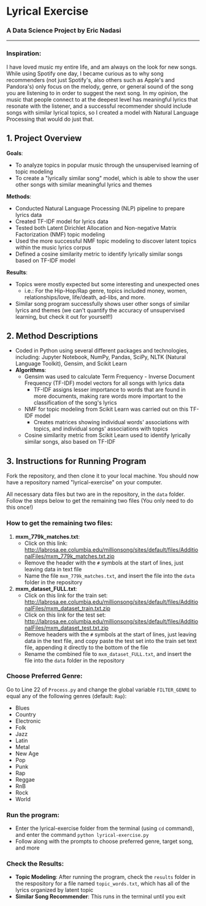 # Lyrical Exercise
### A Data Science Project by Eric Nadasi
___________________________

### Inspiration:
I have loved music my entire life, and am always on the look for new songs. While using Spotify one day, I became curious as to why song recommenders (not just Spotify's, also others such as Apple's and Pandora's) only focus on the melody, genre, or general sound of the song you are listening to in order to suggest the next song. In my opinion, the music that people connect to at the deepest level has meaningful lyrics that resonate with the listener, and a successful recommender should include songs with similar lyrical topics, so I created a model with Natural Language Processing that would do just that.

## 1. Project Overview

__Goals__:
- To analyze topics in popular music through the unsupervised learning of topic modeling
- To create a "lyrically similar song" model, which is able to show the user other songs with similar meaningful lyrics and themes  

__Methods__:
- Conducted Natural Language Processing (NLP) pipeline to prepare lyrics data
- Created TF-IDF model for lyrics data
- Tested both Latent Dirichlet Allocation and Non-negative Matrix Factorization (NMF) topic modeling
- Used the more successful NMF topic modeling to discover latent topics within the music lyrics corpus
- Defined a cosine similarity metric to identify lyrically similar songs based on TF-IDF model

__Results__:
- Topics were mostly expected but some interesting and unexpected ones
    - i.e.: For the Hip-Hop/Rap genre, topics included money, women, relationships/love, life/death, ad-libs, and more.
- Similar song program successfully shows user other songs of similar lyrics and themes (we can't quantify the accuracy of unsupervised learning, but check it out for yourself!)

## 2. Method Descriptions

- Coded in Python using several different packages and technologies, including: Jupyter Notebook, NumPy, Pandas, SciPy, NLTK (Natural Language Toolkit), Gensim, and Scikit Learn
- __Algorithms__:
    - Gensim was used to calculate Term Frequency - Inverse Document Frequency (TF-IDF) model vectors for all songs with lyrics data
        - TF-IDF assigns lesser importance to words that are found in more documents, making rare words more important to the classification of the song's lyrics
    - NMF for topic modeling from Scikit Learn was carried out on this TF-IDF model
        - Creates matrices showing individual words' associations with topics, and individual songs' associations with topics
    - Cosine similarity metric from Scikit Learn used to identify lyrically similar songs, also based on TF-IDF

## 3. Instructions for Running Program

Fork the repository, and then clone it to your local machine. You should now have a repository named "lyrical-exercise" on your computer. <br>

All necessary data files but two are in the repository, in the ```data``` folder. Follow the steps below to get the remaining two files (You only need to do this once!) <br>

### How to get the remaining two files: 

1. __mxm_779k_matches.txt__:
    - Click on this link: http://labrosa.ee.columbia.edu/millionsong/sites/default/files/AdditionalFiles/mxm_779k_matches.txt.zip
    - Remove the header with the ```#``` symbols at the start of lines, just leaving data in text file
    - Name the file ```mxm_779k_matches.txt```, and insert the file into the ```data``` folder in the repository
2. __mxm_dataset_FULL.txt__:
    - Click on this link for the train set: http://labrosa.ee.columbia.edu/millionsong/sites/default/files/AdditionalFiles/mxm_dataset_train.txt.zip
    - Click on this link for the test set: http://labrosa.ee.columbia.edu/millionsong/sites/default/files/AdditionalFiles/mxm_dataset_test.txt.zip
    - Remove headers with the ```#``` symbols at the start of lines, just leaving data in the text file, and copy paste the test set into the train set text file, appending it directly to the bottom of the file
    - Rename the combined file to ```mxm_dataset_FULL.txt```, and insert the file into the ```data``` folder in the repository
    
### Choose Preferred Genre:
Go to Line 22 of ```Process.py``` and change the global variable ```FILTER_GENRE``` to equal any of the following genres (default: ```Rap```): 
- Blues
- Country
- Electronic
- Folk
- Jazz
- Latin
- Metal
- New Age
- Pop
- Punk
- Rap
- Reggae
- RnB
- Rock
- World

### Run the program:
- Enter the lyrical-exercise folder from the terminal (using ```cd``` command), and enter the command ```python lyrical-exercise.py```
- Follow along with the prompts to choose preferred genre, target song, and more

### Check the Results:
- __Topic Modeling__: After running the program, check the ```results``` folder in the respository for a file named ```topic_words.txt```, which has all of the lyrics organized by latent topic
- __Similar Song Recommender__: This runs in the terminal until you exit
